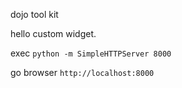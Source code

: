 dojo tool kit

hello custom widget.

exec
`python -m SimpleHTTPServer 8000`

go browser
`http://localhost:8000`
